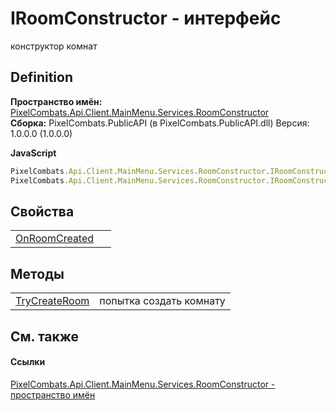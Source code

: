 # IRoomConstructor - интерфейс


конструктор комнат



## Definition
**Пространство имён:** <a href="5c0aa2e7-ab63-7190-0eca-affc008061c2">PixelCombats.Api.Client.MainMenu.Services.RoomConstructor</a>  
**Сборка:** PixelCombats.PublicAPI (в PixelCombats.PublicAPI.dll) Версия: 1.0.0.0 (1.0.0.0)

**JavaScript**
``` JavaScript
PixelCombats.Api.Client.MainMenu.Services.RoomConstructor.IRoomConstructor = function();
PixelCombats.Api.Client.MainMenu.Services.RoomConstructor.IRoomConstructor.createInterface('PixelCombats.Api.Client.MainMenu.Services.RoomConstructor.IRoomConstructor');
```



## Свойства
<table>
<tr>
<td><a href="d3a67248-f4a3-4231-9e13-9ac9967e0c84">OnRoomCreated</a></td>
<td> </td></tr>
</table>

## Методы
<table>
<tr>
<td><a href="6abc66fa-0539-58f5-591e-983962dcaf3e">TryCreateRoom</a></td>
<td>попытка создать комнату</td></tr>
</table>

## См. также


#### Ссылки
<a href="5c0aa2e7-ab63-7190-0eca-affc008061c2">PixelCombats.Api.Client.MainMenu.Services.RoomConstructor - пространство имён</a>  
